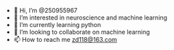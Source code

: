 - 👋 Hi, I’m @250955967
- 👀 I’m interested in neuroscience and machine learning
- 🌱 I’m currently learning python
- 💞️ I’m looking to collaborate on machine learning
- 📫 How to reach me zd118@163.com

<!---
250955967/250955967 is a ✨ special ✨ repository because its `README.md` (this file) appears on your GitHub profile.
You can click the Preview link to take a look at your changes.
--->

